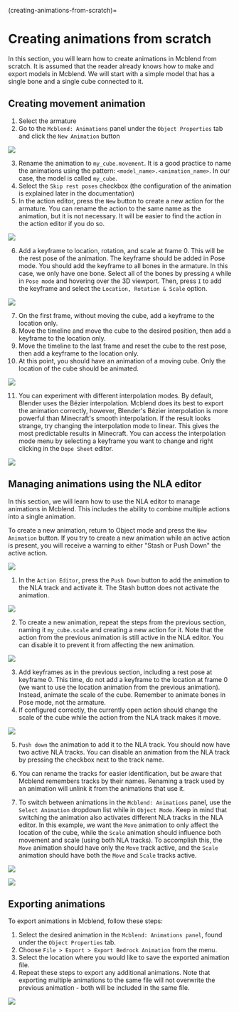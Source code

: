 (creating-animations-from-scratch)=
# Creating animations from scratch

In this section, you will learn how to create animations in Mcblend from scratch. It is assumed that the reader already knows how to make and export models in Mcblend. We will start with a simple model that has a single bone and a single cube connected to it.

## Creating movement animation

1. Select the armature
2. Go to the `Mcblend: Animations` panel under the `Object Properties` tab and click the `New Animation` button

![](/img/animations/creating_animation_new_animation_button.png)

3. Rename the animation to `my_cube.movement`. It is a good practice to name the animations using the pattern: `<model_name>.<animation_name>`. In our case, the model is called `my_cube`.
4. Select the `Skip rest poses` checkbox (the configuration of the animation is explained later in the documentation)
5. In the action editor, press the `New` button to create a new action for the armature. You can rename the action to the same name as the animation, but it is not necessary. It will be easier to find the action in the action editor if you do so.

![](/img/animations/creating_animation_animation_configuration.png)

6. Add a keyframe to location, rotation, and scale at frame 0. This will be the rest pose of the animation. The keyframe should be added in Pose mode. You should add the keyframe to all bones in the armature. In this case, we only have one bone. Select all of the bones by pressing `A` while in `Pose mode` and hovering over the 3D viewport. Then, press `I` to add the keyframe and select the `Location, Rotation & Scale` option.

![](/img/animations/creating_animation_new_adding_keyframe.png)

7. On the first frame, without moving the cube, add a keyframe to the location only.
8. Move the timeline and move the cube to the desired position, then add a keyframe to the location only.
9. Move the timeline to the last frame and reset the cube to the rest pose, then add a keyframe to the location only.
10. At this point, you should have an animation of a moving cube. Only the location of the cube should be animated.

![](/img/animations/creating_animation_ready_move_animation.png)

11. You can experiment with different interpolation modes. By default, Blender uses the Bézier interpolation. Mcblend does its best to export the animation correctly, however, Blender's Bézier interpolation is more powerful than Minecraft's smooth interpolation. If the result looks strange, try changing the interpolation mode to linear. This gives the most predictable results in Minecraft. You can access the interpolation mode menu by selecting a keyframe you want to change and right clicking in the `Dope Sheet` editor.

![](/img/animations/creating_animation_changing_interpolation.png)


## Managing animations using the NLA editor

In this section, we will learn how to use the NLA editor to manage animations in Mcblend. This includes the ability to combine multiple actions into a single animation.

To create a new animation, return to Object mode and press the `New Animation` button. If you try to create a new animation while an active action is present, you will receive a warning to either "Stash or Push Down" the active action.

![](/img/animations/creating_animation_stash_or_push_down_warning.png)

1. In the `Action Editor`, press the `Push Down` button to add the animation to the NLA track and activate it. The Stash button does not activate the animation.


![](/img/animations/creating_animation_push_down_button.png)

2. To create a new animation, repeat the steps from the previous section, naming it `my_cube.scale` and creating a new action for it. Note that the action from the previous animation is still active in the NLA editor. You can disable it to prevent it from affecting the new animation.

![](/img/animations/creating_animation_animation_configuration_1.png)

3. Add keyframes as in the previous section, including a rest pose at keyframe 0. This time, do not add a keyframe to the location at frame 0 (we want to use the location animation from the previous animation). Instead, animate the scale of the cube. Remember to animate bones in Pose mode, not the armature.
4. If configured correctly, the currently open action should change the scale of the cube while the action from the NLA track makes it move.

![](/img/animations/creating_animation_ready_scale_animation.png)

5. `Push down` the animation to add it to the NLA track. You should now have two active NLA tracks. You can disable an animation from the NLA track by pressing the checkbox next to the track name.
6. You can rename the tracks for easier identification, but be aware that Mcblend remembers tracks by their names. Renaming a track used by an animation will unlink it from the animations that use it.


7. To switch between animations in the `Mcblend: Animations` panel, use the `Select Animation` dropdown list while in `Object Mode`. Keep in mind that switching the animation also activates different NLA tracks in the NLA editor. In this example, we want the `Move` animation to only affect the location of the cube, while the `Scale` animation should influence both movement and scale (using both NLA tracks). To accomplish this, the `Move` animation should have only the `Move` track active, and the `Scale` animation should have both the `Move` and `Scale` tracks active.

![](/img/animations/creating_animation_final_config_scale.png)

![](/img/animations/creating_animation_final_config_move.png)

## Exporting animations

To export animations in Mcblend, follow these steps:

1. Select the desired animation in the `Mcblend: Animations panel`, found under the `Object Properties` tab.
2. Choose `File > Export > Export Bedrock Animation` from the menu.
3. Select the location where you would like to save the exported animation file.
4. Repeat these steps to export any additional animations. Note that exporting multiple animations to the same file will not overwrite the previous animation - both will be included in the same file.

![](/img/animations/creating_animation_animation_export_animation.png)